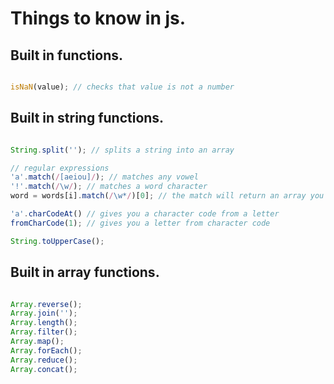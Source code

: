 # Things to know in js.

## Built in functions.
```javascript

isNaN(value); // checks that value is not a number

```

## Built in string functions.
```javascript

String.split(''); // splits a string into an array

// regular expressions
'a'.match(/[aeiou]/); // matches any vowel
'!'.match(/\w/); // matches a word character
word = words[i].match(/\w*/)[0]; // the match will return an array you can get the word and assign it to a variable by [] syntax.

'a'.charCodeAt() // gives you a character code from a letter
fromCharCode(1); // gives you a letter from character code

String.toUpperCase();


```

## Built in array functions.
```javascript

Array.reverse();
Array.join('');
Array.length();
Array.filter();
Array.map();
Array.forEach();
Array.reduce();
Array.concat();



```
